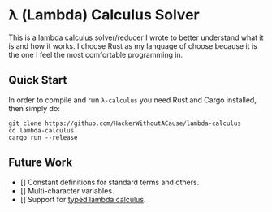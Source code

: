 # λ (Lambda) Calculus Solver

This is a [lambda calculus](https://en.wikipedia.org/wiki/Lambda_calculus)
solver/reducer I wrote to better understand what it is and how it works. I
choose Rust as my language of choose because it is the one I feel the most
comfortable programming in.

## Quick Start

In order to compile and run `λ-calculus` you need Rust and Cargo installed, then
simply do:

```
git clone https://github.com/HackerWithoutACause/lambda-calculus
cd lambda-calculus
cargo run --release
```

## Future Work

* [] Constant definitions for standard terms and others.
* [] Multi-character variables.
* [] Support for [typed lambda calculus](https://en.wikipedia.org/wiki/Typed_lambda_calculus).
